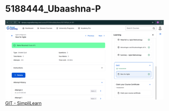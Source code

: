 # 5188444_Ubaashna-P
![SDLC - Great Learning](https://github.com/Ubaashna/5188444_Ubaashna-P/blob/c7d893fa70dcb035d358c6d14c960ef82f61cc5b/SDLC/Certificate/Screenshot%202025-07-24%20105735.png)
[GIT - SimpliLearn](https://github.com/Ubaashna/5188444_Ubaashna-P/blob/c7d893fa70dcb035d358c6d14c960ef82f61cc5b/GIT/Certificate/8673042_90479371753270444599.pdf)
